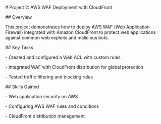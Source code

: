 \# Project 2: AWS WAF Deployment with CloudFront



\## Overview

This project demonstrates how to deploy AWS WAF (Web Application Firewall) integrated with Amazon CloudFront to protect web applications against common web exploits and malicious bots.



\## Key Tasks

\- Created and configured a Web ACL with custom rules

\- Integrated WAF with CloudFront distribution for global protection

\- Tested traffic filtering and blocking rules



\## Skills Gained

\- Web application security on AWS

\- Configuring AWS WAF rules and conditions

\- CloudFront distribution management

